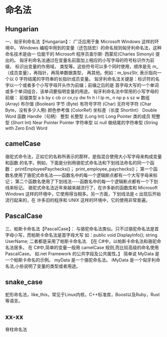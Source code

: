 # 命名法

## Hungarian

一、匈牙利命名法【Hungarian】： 广泛应用于象 Microsoft Windows 这样的环境中。 Windows 编程中用到的变量（还包括宏）的命名规则匈牙利命名法，这种命名技术是由一 位能干的 Microsoft 程序员查尔斯· 西蒙尼(Charles Simonyi) 提出的。 匈牙利命名法通过在变量名前面加上相应的小写字母的符号标识作为前缀， 标识出变量的作用域， 类型等。这些符号可以多个同时使用，顺序是先 m_（成员变量），再指针，再简单数据类型， 再其他。例如：m_lpszStr, 表示指向一个以 0 字符结尾的字符串的长指针成员变量。 匈牙利命名法关键是：标识符的名字以一个或者多个小写字母开头作为前缀；前缀之后的是 首字母大写的一个单词或多个单词组合，该单词要指明变量的用途。 匈牙利命名法中常用的小写字母的前缀： 前缀类型 a b by c cb cr cx,cy dw fn h i l lp m_ n np p s sz w 数组 (Array) 布尔值 (Boolean) 字节 (Byte) 有符号字符 (Char) 无符号字符 (Char Byte，没有多少人用) 颜色参考值 (ColorRef) 坐标差（长度 ShortInt） Double Word 函数 Handle（句柄） 整型 长整型 (Long Int) Long Pointer 类的成员 短整型 (Short Int) Near Pointer Pointer 字符串型 以 null 做结尾的字符串型 (String with Zero End) Word

## camelCase

骆驼式命令法，正如它的名称所表示的那样，是指混合使用大小写字母来构成变量和函数 的名字。例如，下面是分别用骆驼式命名法和下划线法命名的同一个函数： printEmployeePaychecks()； print_employee_paychecks()； 第一个函数名使用了骆驼式命名法——函数名中的每一个逻辑断点都有一个大写字母来标记； 第二个函数名使用了下划线法----函数名中的每一个逻辑断点都有一个下划线来标记。 骆驼式命名法近年来越来越流行了，在许多新的函数库和 Microsoft Windows 这样的环境中，它使用得当相多。另一方面，下划线法是 c 出现后开始流行起来的，在 许多旧的程序和 UNIX 这样的环境中，它的使用非常普遍。

## PascalCase

三、帕斯卡命名法【PascalCase】： 与骆驼命名法类似。只不过骆驼命名法是首字母小写，而帕斯卡命名法是首字母大写 如：public void DisplayInfo(); string UserName; 二者都是采用了帕斯卡命名法. 【在 C#中，以帕斯卡命名法和骆驼命名法居多。 在 C#中,简单的变量一般用 camelCase 规则,而比较高级的命名使用 PascalCase。 如.net Framework 的公共字段及公共属性。】 简单说 MyData 是一个帕斯卡命名的示例。 myData 是一个骆驼命名法。 iMyData 是一个匈牙利命名法,小些说明了变量的类型或者用途。

## snake_case

蛇形命名法，like_this，常见于Linux内核，C++标准库，Boost以及Ruby，Rust等语言。

## xx-xx

脊柱命名法